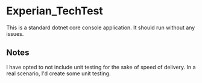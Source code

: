 # Experian_TechTest

This is a standard dotnet core console application. It should run without any issues.

## Notes
I have opted to not include unit testing for the sake of speed of delivery. In a real scenario, I'd create some unit testing.